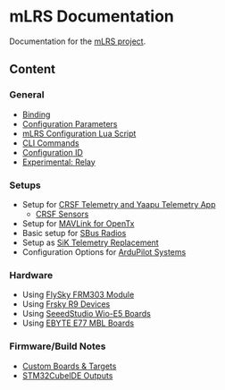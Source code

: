 # mLRS Documentation #

Documentation for the [mLRS project](https://github.com/olliw42/mLRS).

## Content ##

### General ###
- [Binding](docs/BINDING.md)
- [Configuration Parameters](docs/PARAMETERS.md)
- [mLRS Configuration Lua Script](docs/LUA.md)
- [CLI Commands](docs/CLI.md)
- [Configuration ID](docs/CONFIGID.md)
- [Experimental: Relay](docs/RELAY.md)

### Setups ###
- Setup for [CRSF Telemetry and Yaapu Telemetry App](docs/CRSF.md)
    - [CRSF Sensors](docs/CRSF_SENSORS.md)
- Setup for [MAVLink for OpenTx](docs/MAVLINK_FOR_OPENTX.md)
- Basic setup for [SBus Radios](docs/BASIC_SETUP.md)
- Setup as [SiK Telemetry Replacement](docs/SETUP_SIK.md)
- Configuration Options for [ArduPilot Systems](docs/ARDUPILOT.md)

### Hardware ###
- Using [FlySky FRM303 Module](docs/FLYSKY_FRM303.md)
- Using [Frsky R9 Devices](docs/FRSKY_R9.md)
- Using [SeeedStudio Wio-E5 Boards](docs/SEEEDSTUDIO_WIO_E5.md)
- Using [EBYTE E77 MBL Boards](docs/EBYTE_E77_MBL.md)

### Firmware/Build Notes ###
- [Custom Boards & Targets](docs/CUSTOM_BOARDS_TARGETS.md)
- [STM32CubeIDE Outputs](docs/CUBEIDE_OUTPUTS.md)
